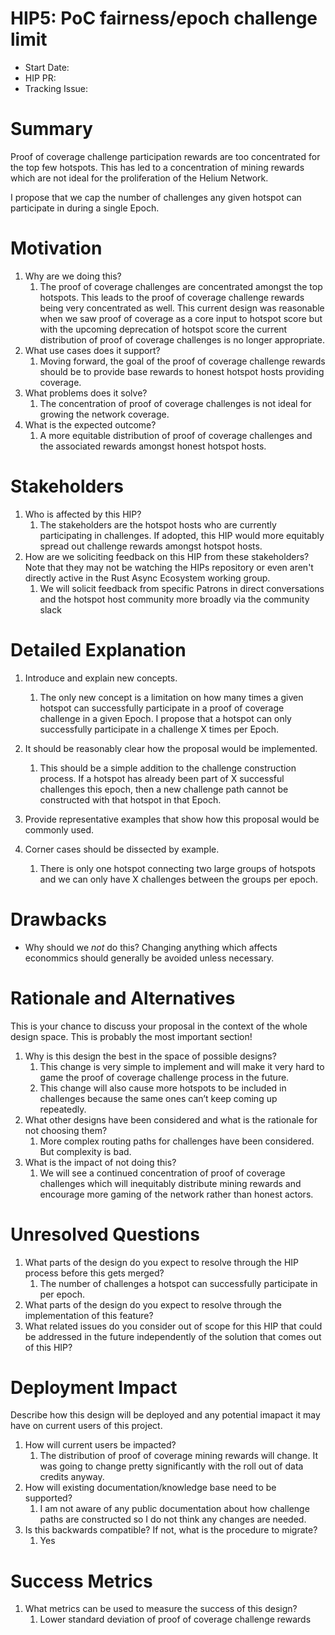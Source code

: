 # HIP5: PoC fairness/epoch challenge limit

- Start Date: <!-- 2020-05-13 -->
- HIP PR: <!-- leave this empty -->
- Tracking Issue: <!-- leave this empty -->

# Summary

Proof of coverage challenge participation rewards are too concentrated for the top few hotspots. This has led to a concentration of mining rewards which are not ideal for the proliferation of the Helium Network.

I propose that we cap the number of challenges any given hotspot can participate in during a single Epoch.

# Motivation

1. Why are we doing this?
   1. The proof of coverage challenges are concentrated amongst the top hotspots. This leads to the proof of coverage challenge rewards being very concentrated as well. This current design was reasonable when we saw proof of coverage as a core input to hotspot score but with the upcoming deprecation of hotspot score the current distribution of proof of coverage challenges is no longer appropriate.
2. What use cases does it support?
   1. Moving forward, the goal of the proof of coverage challenge rewards should be to provide base rewards to honest hotspot hosts providing coverage.
3. What problems does it solve?
   1. The concentration of proof of coverage challenges is not ideal for growing the network coverage.
4. What is the expected outcome?
   1. A more equitable distribution of proof of coverage challenges and the associated rewards amongst honest hotspot hosts.

# Stakeholders

1. Who is affected by this HIP?
   1. The stakeholders are the hotspot hosts who are currently participating in challenges. If adopted, this HIP would more equitably spread out challenge rewards amongst hotspot hosts.
2. How are we soliciting feedback on this HIP from these stakeholders? Note that they may not be watching the HIPs repository or even aren't directly active in the Rust Async Ecosystem working group.
   1. We will solicit feedback from specific Patrons in direct conversations and the hotspot host community more broadly via the community slack

# Detailed Explanation

1. Introduce and explain new concepts.
   1. The only new concept is a limitation on how many times a given hotspot can successfully participate in a proof of coverage challenge in a given Epoch. I propose that a hotspot can only successfully participate in a challenge X times per Epoch.
2. It should be reasonably clear how the proposal would be implemented.
   1. This should be a simple addition to the challenge construction process. If a hotspot has already been part of X successful challenges this epoch, then a new challenge path cannot be constructed with that hotspot in that Epoch.
3. Provide representative examples that show how this proposal would be commonly used.

4. Corner cases should be dissected by example.
   1. There is only one hotspot connecting two large groups of hotspots and we can only have X challenges between the groups per epoch.

# Drawbacks

- Why should we _not_ do this?
  Changing anything which affects econommics should generally be avoided unless necessary.

# Rationale and Alternatives

This is your chance to discuss your proposal in the context of the whole design
space. This is probably the most important section!

1. Why is this design the best in the space of possible designs?
   1. This change is very simple to implement and will make it very hard to game the proof of coverage challenge process in the future.
   2. This change will also cause more hotspots to be included in challenges because the same ones can’t keep coming up repeatedly.
2. What other designs have been considered and what is the rationale for not choosing them?
   1. More complex routing paths for challenges have been considered. But complexity is bad.
3. What is the impact of not doing this?
   1. We will see a continued concentration of proof of coverage challenges which will inequitably distribute mining rewards and encourage more gaming of the network rather than honest actors.

# Unresolved Questions

1. What parts of the design do you expect to resolve through the HIP process before this gets merged?
   1. The number of challenges a hotspot can successfully participate in per epoch.
2. What parts of the design do you expect to resolve through the implementation of this feature?
3. What related issues do you consider out of scope for this HIP that could be addressed in the future independently of the solution that comes out of this HIP?

# Deployment Impact

Describe how this design will be deployed and any potential imapact it may have on
current users of this project.

1. How will current users be impacted?
   1. The distribution of proof of coverage mining rewards will change. It was going to change pretty significantly with the roll out of data credits anyway.
2. How will existing documentation/knowledge base need to be supported?
   1. I am not aware of any public documentation about how challenge paths are constructed so I do not think any changes are needed.
3. Is this backwards compatible? If not, what is the procedure to migrate?
   1. Yes

# Success Metrics

1. What metrics can be used to measure the success of this design?
   1. Lower standard deviation of proof of coverage challenge rewards
